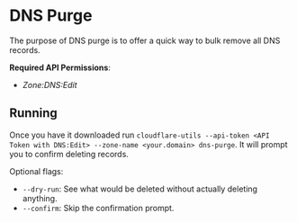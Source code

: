 # DNS Purge

The purpose of DNS purge is to offer a quick way to bulk remove all DNS records.

**Required API Permissions**:

- _Zone:DNS:Edit_

## Running

Once you have it downloaded run `cloudflare-utils --api-token <API Token with DNS:Edit> --zone-name <your.domain> dns-purge`. It will prompt you to confirm deleting records.

Optional flags:

- `--dry-run`: See what would be deleted without actually deleting anything.
- `--confirm`: Skip the confirmation prompt.
